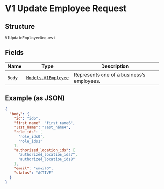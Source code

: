 
# V1 Update Employee Request

## Structure

`V1UpdateEmployeeRequest`

## Fields

| Name | Type | Description |
|  --- | --- | --- |
| `Body` | [`Models.V1Employee`](/doc/models/v1-employee.md) | Represents one of a business's employees. |

## Example (as JSON)

```json
{
  "body": {
    "id": "id6",
    "first_name": "first_name6",
    "last_name": "last_name4",
    "role_ids": [
      "role_ids0",
      "role_ids1"
    ],
    "authorized_location_ids": [
      "authorized_location_ids7",
      "authorized_location_ids8"
    ],
    "email": "email0",
    "status": "ACTIVE"
  }
}
```

